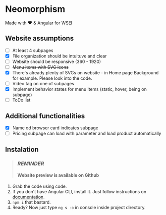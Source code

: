 # Neomorphism
Made with ❤️  & [Angular](https://angular.io/) for WSEI


## Website assumptions
- [ ] At least 4 subpages
- [x] File organization should be intuituve and clear
- [ ] Website should be responsive (360 - 1920)
- [ ] ~~Menu items with SVG icons~~
- [x] There's already plenty of SVGs on website - in Home page Background for example. Please look into the code.
- [ ] Video tag on one of subpages
- [x] Implement behavior states for menu items (static, hover, being on subpage)
- [ ] ToDo list

## Additional functionalities
- [x] Name od browser card indicates subpage 
- [ ] Pricing subpage can load with parameter and load product automatically

## Instalation
> ### **_REMINDER_**
> #### Website preview is available on Github

1. Grab the code using code.
2. If you don't have Angular CLI, install it. Just follow instructions on [documentation](https://angular.io/guide/setup-local).
3. `npm i` that bastard.
3. Ready? Now just type `ng s -o` in console inside project directory.
